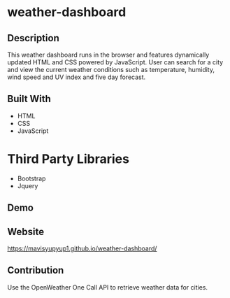 # weather-dashboard
## Description
This weather dashboard runs in the browser and features dynamically updated HTML and CSS powered by JavaScript. User can search for a city and view the current weather conditions such as temperature, humidity, wind speed and UV index and five day forecast. 
## Built With
* HTML
* CSS
* JavaScript

# Third Party Libraries
* Bootstrap
* Jquery

## Demo

## Website
 https://mavisyupyup1.github.io/weather-dashboard/

## Contribution
Use the OpenWeather One Call API to retrieve weather data for cities.
